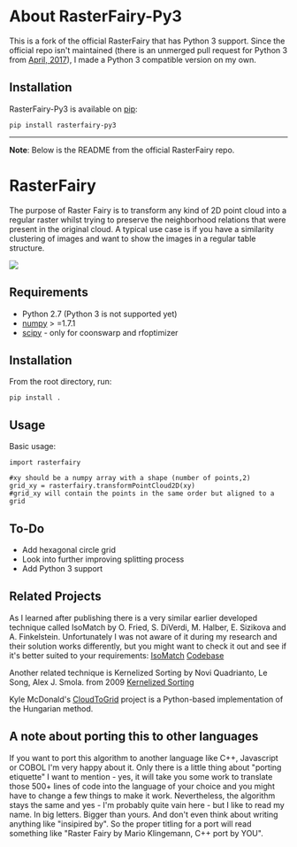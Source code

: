 # About RasterFairy-Py3

This is a fork of the official RasterFairy that has Python 3 support. Since the official repo isn't maintained (there is an unmerged pull request for Python 3 from [April, 2017](https://github.com/Quasimondo/RasterFairy/pull/8)), I made a Python 3 compatible version on my own.

## Installation

RasterFairy-Py3 is available on [pip]():

`pip install rasterfairy-py3`

---

**Note**: Below is the README from the official RasterFairy repo.

# RasterFairy
The purpose of Raster Fairy is to transform any kind of 2D point cloud into a regular raster whilst trying to preserve the neighborhood relations that were present in the original cloud. A typical use case is if you have a similarity clustering of images and want to show the images in a regular table structure.

![](http://i.imgur.com/HWOsmGC.gif)


Requirements
------------
* Python 2.7 (Python 3 is not supported yet)
* [numpy](numpy.scipy.org) > =1.7.1
* [scipy](www.scipy.org) - only for coonswarp and rfoptimizer

Installation
------------

From the root directory, run:
```
pip install .
```

Usage
-----

Basic usage:

```
import rasterfairy

#xy should be a numpy array with a shape (number of points,2) 
grid_xy = rasterfairy.transformPointCloud2D(xy)
#grid_xy will contain the points in the same order but aligned to a grid
```

To-Do
-----
* Add hexagonal circle grid
* Look into further improving splitting process
* Add Python 3 support


Related Projects
-----
As I learned after publishing there is a very similar earlier developed technique called IsoMatch
by O. Fried, S. DiVerdi, M. Halber, E. Sizikova and A. Finkelstein. 
Unfortunately I was not aware of it during my research and their solution works differently, but
you might want to check it out and see if it's better suited to your requirements:
[IsoMatch](http://gfx.cs.princeton.edu/pubs/Fried_2015_ICI/index.php)
[Codebase](https://github.com/ohadf/isomatch)

Another related technique is Kernelized Sorting by Novi Quadrianto, Le Song, Alex J. Smola. from 2009 
[Kernelized Sorting](http://users.sussex.ac.uk/~nq28/kernelized_sorting.html)

Kyle McDonald's [CloudToGrid](https://github.com/kylemcdonald/CloudToGrid) project is a Python-based implementation of the Hungarian method.

A note about porting this to other languages
-----

If you want to port this algorithm to another language like C++, Javascript or COBOL I'm very happy about it.
Only there is a little thing about "porting etiquette" I want to mention - yes, it will take you some
work to translate those 500+ lines of code into the language of your choice and you might have to change
a few things to make it work. Nevertheless, the algorithm stays the same and yes - I'm probably quite
vain here - but I like to read my name. In big letters. Bigger than yours. And don't even think about
writing anything like "insipired by". So the proper titling for a port will read something like
"Raster Fairy by Mario Klingemann, C++ port by YOU".  
